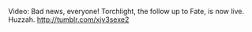 Video: Bad news, everyone! Torchlight, the follow up to Fate, is now live. Huzzah. http://tumblr.com/xjv3sexe2